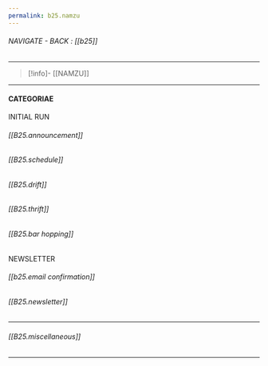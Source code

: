 ```yaml
---
permalink: b25.namzu
---
```


###### NAVIGATE - BACK :  [[b25]]
----
>[!info]- [[NAMZU]]
----
#### CATEGORIAE



INITIAL RUN

###### [[B25.announcement]]

###### [[B25.schedule]]

###### [[B25.drift]]

###### [[B25.thrift]]

###### [[B25.bar hopping]]



 NEWSLETTER

###### [[b25.email confirmation]]

###### [[B25.newsletter]]


-----

###### [[B25.miscellaneous]]

----


